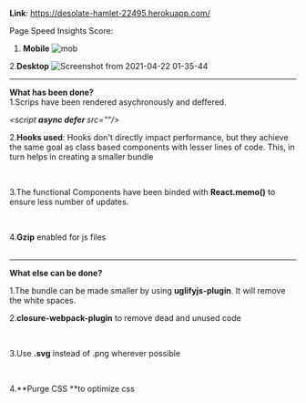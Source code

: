 **Link**: https://desolate-hamlet-22495.herokuapp.com/


Page Speed Insights Score:
1. ****Mobile****
![mob](https://user-images.githubusercontent.com/6795073/115614313-2d9a8080-a30b-11eb-8741-553df9c15d53.png)

2.****Desktop****
![Screenshot from 2021-04-22 01-35-44](https://user-images.githubusercontent.com/6795073/115614424-53278a00-a30b-11eb-81ef-b667ab82a455.png)
<hr/>
<b>What has been done?</b>
<br />
1.Scrips have been rendered asychronously and deffered.<br />

<i><script  <b> async defer </b> src=""/></i>  <br />


2.**Hooks used**: Hooks don't directly impact performance, but they achieve the same goal as class based components with lesser lines of code. This, in turn helps in creating a smaller bundle

<br />

3.The functional Components have been binded with **React.memo()** to ensure less number of updates.

<br />

4.**Gzip** enabled for js files
<br /><br />
<hr/>
<b>What else can be done?</b><br />

1.The bundle can be made smaller by using <b>uglifyjs-plugin</b>. It will remove the white spaces.<br />



2.**closure-webpack-plugin** to remove dead and unused code

<br />

3.Use **.svg** instead of .png wherever possible

<br />

4.**Purge CSS **to optimize css



